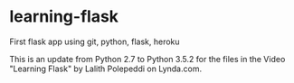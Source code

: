 # learning-flask
First flask app using git, python, flask, heroku

This is an update from Python 2.7 to Python 3.5.2 for the files in the Video "Learning Flask" by Lalith Polepeddi on Lynda.com.
